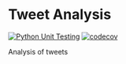 # Tweet Analysis
[![Python Unit Testing](https://github.com/nosaka0/twitter-analysis/actions/workflows/python_tests.yml/badge.svg?branch=main)](https://github.com/nosaka0/twitter-analysis/actions/workflows/python_tests.yml) [![codecov](https://codecov.io/gh/nosaka0/twitter-analysis/branch/main/graph/badge.svg?token=iNdWp6tHAG)](https://codecov.io/gh/nosaka0/twitter-analysis)

Analysis of tweets
